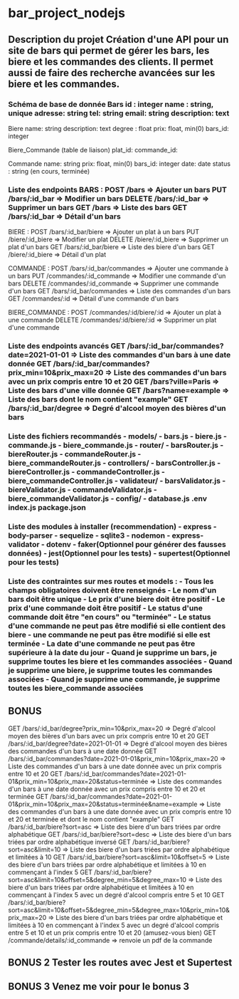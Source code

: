 # bar_project_nodejs

## Description du projet Création d'une API pour un site de bars qui permet de gérer les bars, les biere et les commandes des clients. Il permet aussi de faire des recherche avancées sur les biere et les commandes.

### Schéma de base de donnée Bars id : integer name : string, unique adresse: string tel: string email: string description: text

Biere name: string description: text degree : float prix: float, min(0) bars_id: integer

Biere_Commande (table de liaison) plat_id: commande_id:

Commande name: string prix: float, min(0) bars_id: integer date: date status : string (en cours, terminée)

### Liste des endpoints BARS : POST /bars => Ajouter un bars PUT /bars/:id_bar => Modifier un bars DELETE /bars/:id_bar => Supprimer un bars GET /bars => Liste des bars GET /bars/:id_bar => Détail d'un bars

BIERE : POST /bars/:id_bar/biere => Ajouter un plat à un bars PUT /biere/:id_biere => Modifier un plat DELETE /biere/:id_biere => Supprimer un plat d'un bars GET /bars/:id_bar/biere => Liste des biere d'un bars GET /biere/:id_biere => Détail d'un plat

COMMANDE : POST /bars/:id_bar/commandes => Ajouter une commande à un bars PUT /commandes/:id_commande => Modifier une commande d'un bars DELETE /commandes/:id_commande => Supprimer une commande d'un bars GET /bars/:id_bar/commandes => Liste des commandes d'un bars GET /commandes/:id => Détail d'une commande d'un bars

BIERE_COMMANDE : POST /commandes/:id/biere/:id => Ajouter un plat à une commande DELETE /commandes/:id/biere/:id => Supprimer un plat d'une commande

### Liste des endpoints avancés GET /bars/:id_bar/commandes?date=2021-01-01 => Liste des commandes d'un bars à une date donnée GET /bars/:id_bar/commandes?prix_min=10&prix_max=20 => Liste des commandes d'un bars avec un prix compris entre 10 et 20 GET /bars?ville=Paris => Liste des bars d'une ville donnée GET /bars?name=example => Liste des bars dont le nom contient "example" GET /bars/:id_bar/degree => Degré d'alcool moyen des bières d'un bars

### Liste des fichiers recommandés - models/ - bars.js - biere.js - commande.js - biere_commande.js - router/ - barsRouter.js - biereRouter.js - commandeRouter.js - biere_commandeRouter.js - controllers/ - barsController.js - biereController.js - commandeController.js - biere_commandeController.js - validateur/ - barsValidator.js - biereValidator.js - commandeValidator.js - biere_commandeValidator.js - config/ - database.js .env index.js package.json

### Liste des modules à installer (recommendation) - express - body-parser - sequelize - sqlite3 - nodemon - express-validator - dotenv - faker(Optionnel pour générer des fausses données) - jest(Optionnel pour les tests) - supertest(Optionnel pour les tests)

### Liste des contraintes sur mes routes et models : - Tous les champs obligatoires doivent être renseignés - Le nom d'un bars doit être unique - Le prix d'une biere doit être positif - Le prix d'une commande doit être positif - Le status d'une commande doit être "en cours" ou "terminée" - Le status d'une commande ne peut pas être modifié si elle contient des biere - une commande ne peut pas être modifié si elle est terminée - La date d'une commande ne peut pas être supérieure à la date du jour - Quand je supprime un bars, je supprime toutes les biere et les commandes associées - Quand je supprime une biere, je supprime toutes les commandes associées - Quand je supprime une commande, je supprime toutes les biere_commande associées

## BONUS

GET /bars/:id_bar/degree?prix_min=10&prix_max=20 => Degré d'alcool moyen des bières d'un bars avec un prix compris entre 10 et 20 GET /bars/:id_bar/degree?date=2021-01-01 => Degré d'alcool moyen des bières des commandes d'un bars à une date donnée GET /bars/:id_bar/commandes?date=2021-01-01&prix_min=10&prix_max=20 => Liste des commandes d'un bars à une date donnée avec un prix compris entre 10 et 20 GET /bars/:id_bar/commandes?date=2021-01-01&prix_min=10&prix_max=20&status=terminée => Liste des commandes d'un bars à une date donnée avec un prix compris entre 10 et 20 et terminée GET /bars/:id_bar/commandes?date=2021-01-01&prix_min=10&prix_max=20&status=terminée&name=example => Liste des commandes d'un bars à une date donnée avec un prix compris entre 10 et 20 et terminée et dont le nom contient "example" GET /bars/:id_bar/biere?sort=asc => Liste des biere d'un bars triées par ordre alphabétique GET /bars/:id_bar/biere?sort=desc => Liste des biere d'un bars triées par ordre alphabétique inversé GET /bars/:id_bar/biere?sort=asc&limit=10 => Liste des biere d'un bars triées par ordre alphabétique et limitées à 10 GET /bars/:id_bar/biere?sort=asc&limit=10&offset=5 => Liste des biere d'un bars triées par ordre alphabétique et limitées à 10 en commençant à l'index 5 GET /bars/:id_bar/biere?sort=asc&limit=10&offset=5&degree_min=5&degree_max=10 => Liste des biere d'un bars triées par ordre alphabétique et limitées à 10 en commençant à l'index 5 avec un degré d'alcool compris entre 5 et 10 GET /bars/:id_bar/biere?sort=asc&limit=10&offset=5&degree_min=5&degree_max=10&prix_min=10&prix_max=20 => Liste des biere d'un bars triées par ordre alphabétique et limitées à 10 en commençant à l'index 5 avec un degré d'alcool compris entre 5 et 10 et un prix compris entre 10 et 20 (amusez-vous bien) GET /commande/details/:id_commande => renvoie un pdf de la commande

## BONUS 2 Tester les routes avec Jest et Supertest

## BONUS 3 Venez me voir pour le bonus 3
